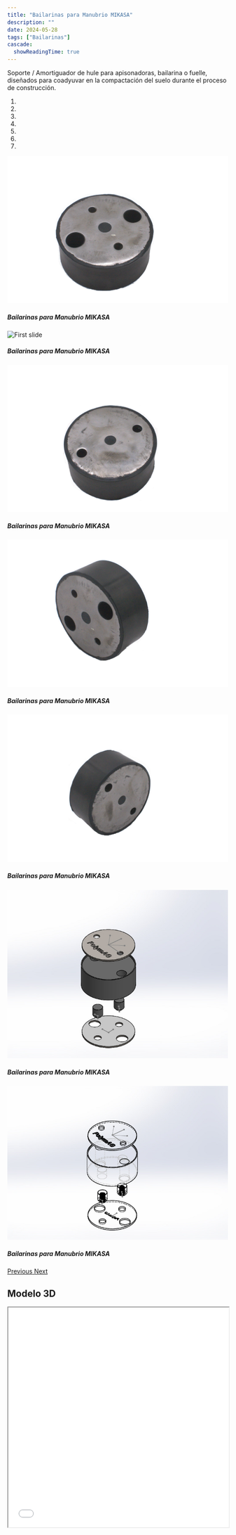 ```yaml
---
title: "Bailarinas para Manubrio MIKASA"
description: ""
date: 2024-05-28
tags: ["Bailarinas"]
cascade:
  showReadingTime: true
---
```


Soporte / Amortiguador de hule para apisonadoras, bailarina o fuelle, diseñados para coadyuvar en la compactación del suelo durante el proceso de construcción. 

<head>
  <meta charset="UTF-8">
  <meta name="viewport" content="width=device-width, initial-scale=1.0">
  <link rel="stylesheet" href="https://cdn.jsdelivr.net/npm/bootstrap@4.0.0/dist/css/bootstrap.min.css"
    integrity="sha384-Gn5384xqQ1aoWXA+058RXPxPg6fy4IWvTNh0E263XmFcJlSAwiGgFAW/dAiS6JXm" crossorigin="anonymous">
  <link rel="stylesheet" href="style.css">
</head>

<body>
  <div class="row">
    <div id="carouselExampleIndicators" class="carousel slide" data-ride="carousel">
      <ol class="carousel-indicators">
        <li data-target="#carouselExampleIndicators" data-slide-to="0" class="active"></li>
        <li data-target="#carouselExampleIndicators" data-slide-to="1"></li>
        <li data-target="#carouselExampleIndicators" data-slide-to="2"></li>
        <li data-target="#carouselExampleIndicators" data-slide-to="3"></li>
        <li data-target="#carouselExampleIndicators" data-slide-to="4"></li>
        <li data-target="#carouselExampleIndicators" data-slide-to="5"></li>
        <li data-target="#carouselExampleIndicators" data-slide-to="6"></li>
      </ol>
      <div class="carousel-inner">
        <div class="carousel-item active">
          <img class="d-block w-100"
            src="imges/DSC_1097.jpg"
            alt="First slide">
          <div class="carousel-caption d-none d-md-block">
            <h5>Bailarinas para Manubrio MIKASA</h5>
          </div>
        </div>
        <div class="carousel-item">
          <img class="d-block w-100"
            src="imges/DSC_1095.jpg"
            alt="First slide">
          <div class="carousel-caption d-none d-md-block">
            <h5>Bailarinas para Manubrio MIKASA</h5>
          </div>
        </div>
        <div class="carousel-item">
          <img class="d-block w-100"
            src="imges/DSC_1096.jpg"
            alt="First slide">
          <div class="carousel-caption d-none d-md-block">
            <h5>Bailarinas para Manubrio MIKASA</h5>
          </div>
        </div>
        <div class="carousel-item">
          <img class="d-block w-100"
            src="imges/DSC_1098.jpg"
            alt="First slide">
          <div class="carousel-caption d-none d-md-block">
            <h5>Bailarinas para Manubrio MIKASA</h5>
          </div>
        </div>
        <div class="carousel-item">
          <img class="d-block w-100"
            src="imges/DSC_1099.jpg"
            alt="First slide">
          <div class="carousel-caption d-none d-md-block">
            <h5>Bailarinas para Manubrio MIKASA</h5>
          </div>
        </div>
        <div class="carousel-item">
          <img class="d-block w-100"
            src="imges/color.JPG"
            alt="First slide">
          <div class="carousel-caption d-none d-md-block">
            <h5>Bailarinas para Manubrio MIKASA</h5>
          </div>
        </div>
        <div class="carousel-item">
          <img class="d-block w-100"
            src="imges/B-N.JPG"
            alt="First slide">
          <div class="carousel-caption d-none d-md-block">
            <h5>Bailarinas para Manubrio MIKASA</h5>
          </div>
        </div>
      </div>
      <a class="carousel-control-prev" href="#carouselExampleIndicators" role="button" data-slide="prev">
        <span class="carousel-control-prev-icon" aria-hidden="true"></span>
        <span class="sr-only">Previous</span>
      </a>
      <a class="carousel-control-next" href="#carouselExampleIndicators" role="button" data-slide="next">
        <span class="carousel-control-next-icon" aria-hidden="true"></span>
        <span class="sr-only">Next</span>
      </a>
    </div>
  </div>
  
  ## Modelo 3D

  <script src="https://code.jquery.com/jquery-3.2.1.slim.min.js"
    integrity="sha384-KJ3o2DKtIkvYIK3UENzmM7KCkRr/rE9/Qpg6aAZGJwFDMVNA/GpGFF93hXpG5KkN"
    crossorigin="anonymous"></script>
  <script src="https://cdn.jsdelivr.net/npm/popper.js@1.12.9/dist/umd/popper.min.js"
    integrity="sha384-ApNbgh9B+Y1QKtv3Rn7W3mgPxhU9K/ScQsAP7hUibX39j7fakFPskvXusvfa0b4Q"
    crossorigin="anonymous"></script>
  <script src="https://cdn.jsdelivr.net/npm/bootstrap@4.0.0/dist/js/bootstrap.min.js"
    integrity="sha384-JZR6Spejh4U02d8jOt6vLEHfe/JQGiRRSQQxSfFWpi1MquVdAyjUar5+76PVCmYl"
    crossorigin="anonymous"></script>
</body>


<script>
  setTimeout(() => {
    var element = document.getElementById("search-button");
    var divElement = document.getElementById('search-wrapper');
    element.onclick = function() {
      divElement.style.setProperty('visibility', 'visible', 'important');
  }
}, "1000");
</script>


<iframe src="model/model.html" width="100%" height="500px"></iframe>